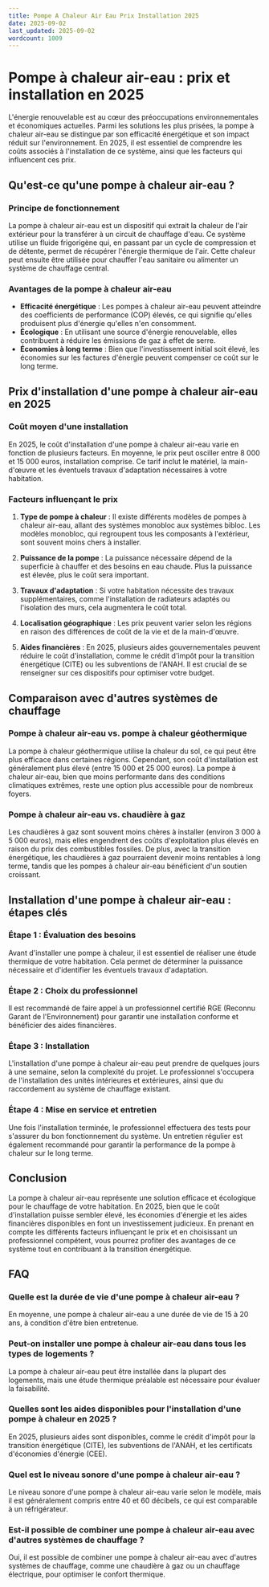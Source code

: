 ```yaml
---
title: Pompe A Chaleur Air Eau Prix Installation 2025
date: 2025-09-02
last_updated: 2025-09-02
wordcount: 1009
---
```


# Pompe à chaleur air-eau : prix et installation en 2025

L'énergie renouvelable est au cœur des préoccupations environnementales et économiques actuelles. Parmi les solutions les plus prisées, la pompe à chaleur air-eau se distingue par son efficacité énergétique et son impact réduit sur l'environnement. En 2025, il est essentiel de comprendre les coûts associés à l'installation de ce système, ainsi que les facteurs qui influencent ces prix.

## Qu'est-ce qu'une pompe à chaleur air-eau ?

### Principe de fonctionnement

La pompe à chaleur air-eau est un dispositif qui extrait la chaleur de l'air extérieur pour la transférer à un circuit de chauffage d'eau. Ce système utilise un fluide frigorigène qui, en passant par un cycle de compression et de détente, permet de récupérer l'énergie thermique de l'air. Cette chaleur peut ensuite être utilisée pour chauffer l'eau sanitaire ou alimenter un système de chauffage central.

### Avantages de la pompe à chaleur air-eau

- **Efficacité énergétique** : Les pompes à chaleur air-eau peuvent atteindre des coefficients de performance (COP) élevés, ce qui signifie qu'elles produisent plus d'énergie qu'elles n'en consomment.
- **Écologique** : En utilisant une source d'énergie renouvelable, elles contribuent à réduire les émissions de gaz à effet de serre.
- **Économies à long terme** : Bien que l'investissement initial soit élevé, les économies sur les factures d'énergie peuvent compenser ce coût sur le long terme.

## Prix d'installation d'une pompe à chaleur air-eau en 2025

### Coût moyen d'une installation

En 2025, le coût d'installation d'une pompe à chaleur air-eau varie en fonction de plusieurs facteurs. En moyenne, le prix peut osciller entre 8 000 et 15 000 euros, installation comprise. Ce tarif inclut le matériel, la main-d'œuvre et les éventuels travaux d'adaptation nécessaires à votre habitation.

### Facteurs influençant le prix

1. **Type de pompe à chaleur** : Il existe différents modèles de pompes à chaleur air-eau, allant des systèmes monobloc aux systèmes bibloc. Les modèles monobloc, qui regroupent tous les composants à l'extérieur, sont souvent moins chers à installer.
   
2. **Puissance de la pompe** : La puissance nécessaire dépend de la superficie à chauffer et des besoins en eau chaude. Plus la puissance est élevée, plus le coût sera important.

3. **Travaux d'adaptation** : Si votre habitation nécessite des travaux supplémentaires, comme l'installation de radiateurs adaptés ou l'isolation des murs, cela augmentera le coût total.

4. **Localisation géographique** : Les prix peuvent varier selon les régions en raison des différences de coût de la vie et de la main-d'œuvre.

5. **Aides financières** : En 2025, plusieurs aides gouvernementales peuvent réduire le coût d'installation, comme le crédit d'impôt pour la transition énergétique (CITE) ou les subventions de l'ANAH. Il est crucial de se renseigner sur ces dispositifs pour optimiser votre budget.

## Comparaison avec d'autres systèmes de chauffage

### Pompe à chaleur air-eau vs. pompe à chaleur géothermique

La pompe à chaleur géothermique utilise la chaleur du sol, ce qui peut être plus efficace dans certaines régions. Cependant, son coût d'installation est généralement plus élevé (entre 15 000 et 25 000 euros). La pompe à chaleur air-eau, bien que moins performante dans des conditions climatiques extrêmes, reste une option plus accessible pour de nombreux foyers.

### Pompe à chaleur air-eau vs. chaudière à gaz

Les chaudières à gaz sont souvent moins chères à installer (environ 3 000 à 5 000 euros), mais elles engendrent des coûts d'exploitation plus élevés en raison du prix des combustibles fossiles. De plus, avec la transition énergétique, les chaudières à gaz pourraient devenir moins rentables à long terme, tandis que les pompes à chaleur air-eau bénéficient d'un soutien croissant.

## Installation d'une pompe à chaleur air-eau : étapes clés

### Étape 1 : Évaluation des besoins

Avant d'installer une pompe à chaleur, il est essentiel de réaliser une étude thermique de votre habitation. Cela permet de déterminer la puissance nécessaire et d'identifier les éventuels travaux d'adaptation.

### Étape 2 : Choix du professionnel

Il est recommandé de faire appel à un professionnel certifié RGE (Reconnu Garant de l'Environnement) pour garantir une installation conforme et bénéficier des aides financières.

### Étape 3 : Installation

L'installation d'une pompe à chaleur air-eau peut prendre de quelques jours à une semaine, selon la complexité du projet. Le professionnel s'occupera de l'installation des unités intérieures et extérieures, ainsi que du raccordement au système de chauffage existant.

### Étape 4 : Mise en service et entretien

Une fois l'installation terminée, le professionnel effectuera des tests pour s'assurer du bon fonctionnement du système. Un entretien régulier est également recommandé pour garantir la performance de la pompe à chaleur sur le long terme.

## Conclusion

La pompe à chaleur air-eau représente une solution efficace et écologique pour le chauffage de votre habitation. En 2025, bien que le coût d'installation puisse sembler élevé, les économies d'énergie et les aides financières disponibles en font un investissement judicieux. En prenant en compte les différents facteurs influençant le prix et en choisissant un professionnel compétent, vous pourrez profiter des avantages de ce système tout en contribuant à la transition énergétique.

## FAQ

### Quelle est la durée de vie d'une pompe à chaleur air-eau ?

En moyenne, une pompe à chaleur air-eau a une durée de vie de 15 à 20 ans, à condition d'être bien entretenue.

### Peut-on installer une pompe à chaleur air-eau dans tous les types de logements ?

La pompe à chaleur air-eau peut être installée dans la plupart des logements, mais une étude thermique préalable est nécessaire pour évaluer la faisabilité.

### Quelles sont les aides disponibles pour l'installation d'une pompe à chaleur en 2025 ?

En 2025, plusieurs aides sont disponibles, comme le crédit d'impôt pour la transition énergétique (CITE), les subventions de l'ANAH, et les certificats d'économies d'énergie (CEE).

### Quel est le niveau sonore d'une pompe à chaleur air-eau ?

Le niveau sonore d'une pompe à chaleur air-eau varie selon le modèle, mais il est généralement compris entre 40 et 60 décibels, ce qui est comparable à un réfrigérateur.

### Est-il possible de combiner une pompe à chaleur air-eau avec d'autres systèmes de chauffage ?

Oui, il est possible de combiner une pompe à chaleur air-eau avec d'autres systèmes de chauffage, comme une chaudière à gaz ou un chauffage électrique, pour optimiser le confort thermique.
